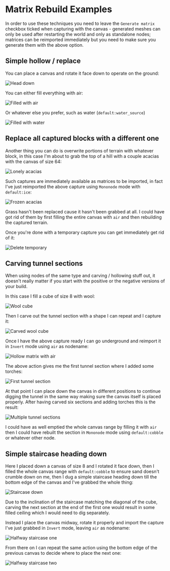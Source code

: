 # Matrix Rebuild Examples

In order to use these techniques you need to leave the `Generate matrix` checkbox ticked when capturing with the canvas - generated meshes can only be used after restarting the world and only as standalone nodes; matrices can be reimported immediately but you need to make sure you generate them with the above option.

## Simple hollow / replace

You can place a canvas and rotate it face down to operate on the ground:

![Head down](/screenshots/examples/head-down.png)

You can either fill everything with air:

![Filled with air](/screenshots/examples/filled-with-air.png)

Or whatever else you prefer, such as water (`default:water_source`)

![Filled with water](/screenshots/examples/filled-with-water.png)

## Replace all captured blocks with a different one

Another thing you can do is overwrite portions of terrain with whatever block, in this case I'm about to grab the top of a hill with a couple acacias with the canvas of size 64:

![Lonely acacias](/screenshots/examples/lonely-acacias.png)

Such captures are immediately available as matrices to be imported, in fact I've just reimported the above capture using `Mononode` mode with `default:ice`:

![Frozen acacias](/screenshots/examples/frozen-acacias.png)

Grass hasn't been replaced cause it hasn't been grabbed at all. I could have got rid of them by first filling the entire canvas with `air` and then rebuilding the captured terrain.

Once you're done with a temporary capture you can get immediately get rid of it:

![Delete temporary](/screenshots/examples/delete-temporary-capture.png)


## Carving tunnel sections

When using nodes of the same type and carving / hollowing stuff out, it doesn't really matter if you start with the positive or the negative versions of your build.

In this case I fill a cube of size 8 with wool:

![Wool cube](/screenshots/examples/wool-cube.png)

Then I carve out the tunnel section with a shape I can repeat and I capture it:

![Carved wool cube](/screenshots/examples/carved-wool-cube.png)

Once I have the above capture ready I can go underground and reimport it in `Invert` mode using `air` as nodename:

![Hollow matrix with air](/screenshots/examples/hollow-matrix-with-air.png)

The above action gives me the first tunnel section where I added some torches:

![First tunnel section](/screenshots/examples/first-tunnel-section.png)

At that point I can place down the canvas in different positions to continue digging the tunnel in the same way making sure the canvas itself is placed properly. After having carved six sections and adding torches this is the result:

![Multiple tunnel sections](/screenshots/examples/multiple-tunnel-sections.png)

I could have as well emptied the whole canvas range by filling it with `air` then I could have rebuilt the section in `Mononode` mode using `default:cobble` or whatever other node.

## Simple staircase heading down

Here I placed down a canvas of size 8 and I rotated it face down, then I filled the whole canvas range with `default:cobble` to ensure sand doesn't crumble down on me, then I dug a simple staircase heading down till the bottom edge of the canvas and I've grabbed the whole thing:

![Staircase down](/screenshots/examples/staircase-down.png)

Due to the inclination of the staircase matching the diagonal of the cube, carving the next section at the end of the first one would result in some filled ceiling which I would need to dig separately.

Instead I place the canvas midway, rotate it properly and import the capture I've just grabbed in `Invert` mode, leaving `air` as nodename:

![Halfway staircase one](/screenshots/examples/halfway-staircase-one.png)

From there on I can repeat the same action using the bottom edge of the previous canvas to decide where to place the next one:

![Halfway staircase two](/screenshots/examples/halfway-staircase-two.png)
